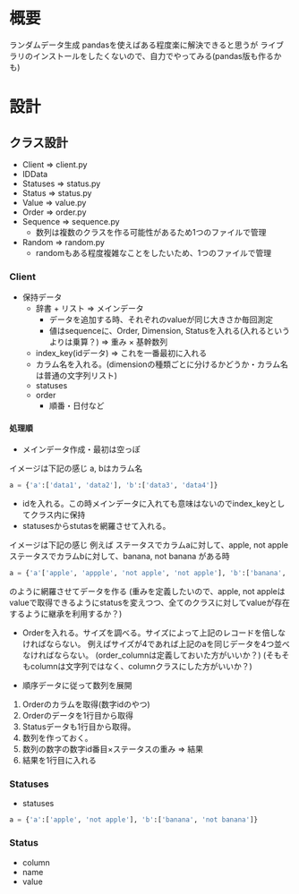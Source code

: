# 概要

ランダムデータ生成
pandasを使えばある程度楽に解決できると思うが
ライブラリのインストールをしたくないので、自力でやってみる(pandas版も作るかも)

# 設計

## クラス設計

- Client => client.py
- IDData
- Statuses => status.py
- Status => status.py
- Value => value.py
- Order => order.py
- Sequence => sequence.py
    - 数列は複数のクラスを作る可能性があるため1つのファイルで管理
- Random => random.py
    - randomもある程度複雑なことをしたいため、1つのファイルで管理


### Client

- 保持データ
    - 辞書 + リスト => メインデータ
        - データを追加する時、それぞれのvalueが同じ大きさか毎回測定
        - 値はsequenceに、Order, Dimension, Statusを入れる(入れるというよりは乗算？) => 重み × 基幹数列
    - index_key(idデータ) => これを一番最初に入れる
    - カラム名を入れる。(dimensionの種類ごとに分けるかどうか・カラム名は普通の文字列リスト)
    - statuses
    - order
        - 順番・日付など

#### 処理順

- メインデータ作成・最初は空っぽ

イメージは下記の感じ
a, bはカラム名

```python
a = {'a':['data1', 'data2'], 'b':['data3', 'data4']}
```

- idを入れる。この時メインデータに入れても意味はないのでindex_keyとしてクラス内に保持
- statusesからstutasを網羅させて入れる。

イメージは下記の感じ
例えば
ステータスでカラムaに対して、apple, not apple
ステータスでカラムbに対して、banana, not banana
がある時

```python
a = {'a'['apple', 'appple', 'not apple', 'not apple'], 'b':['banana', 'not banana', 'banana', 'not banana']}
```

のように網羅させてデータを作る
(重みを定義したいので、apple, not appleはvalueで取得できるようにstatusを変えつつ、全てのクラスに対してvalueが存在するように継承を利用するか？)

- Orderを入れる。サイズを調べる。サイズによって上記のレコードを倍しなければならない。
例えばサイズが4であれば上記のaを同じデータを4つ並べなければならない。
(order_columnは定義しておいた方がいいか？)
(そもそもcolumnは文字列ではなく、columnクラスにした方がいいか？)

- 順序データに従って数列を展開

1. Orderのカラムを取得(数字idのやつ)
2. Orderのデータを1行目から取得
3. Statusデータも1行目から取得。
4. 数列を作っておく。
5. 数列の数字の数字id番目×ステータスの重み => 結果
6. 結果を1行目に入れる

### Statuses


- statuses


```python
a = {'a':['apple', 'not apple'], 'b':['banana', 'not banana']}
```




###  Status

- column
- name
- value